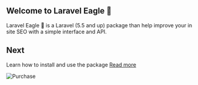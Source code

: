 ## Welcome to Laravel Eagle 🦅

Laravel Eagle 🦅 is a Laravel (5.5 and up) package than help improve your in site SEO with a simple interface and API.

## Next
Learn how to install and use the package
[Read more](install.md)

![Purchase](https://img.shields.io/badge/Purchase-@Envato-success.svg)
